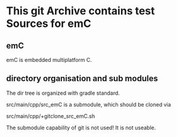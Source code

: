 # This git Archive contains test Sources for emC

## emC

emC is embedded multiplatform C. 

## directory organisation and sub modules

The dir tree is organized with gradle standard.

src/main/cpp/src_emC is a submodule, which should be cloned via
 
 src/main/cpp/+gitclone_src_emC.sh
 
The submodule capability of git is not used! It is not useable. 